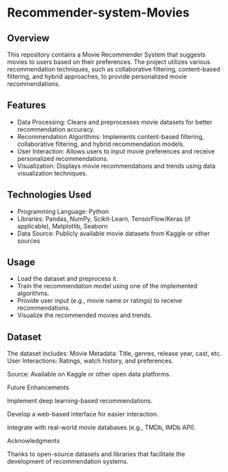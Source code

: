 # Recommender-system-Movies
## Overview
This repository contains a Movie Recommender System that suggests movies to users based on their preferences. The project utilizes various recommendation techniques, such as collaborative filtering, content-based filtering, and hybrid approaches, to provide personalized movie recommendations.
## Features
* Data Processing: Cleans and preprocesses movie datasets for better recommendation accuracy.
* Recommendation Algorithms: Implements content-based filtering, collaborative filtering, and hybrid recommendation models.
* User Interaction: Allows users to input movie preferences and receive personalized recommendations.
* Visualization: Displays movie recommendations and trends using data visualization techniques.
## Technologies Used
* Programming Language: Python
* Libraries: Pandas, NumPy, Scikit-Learn, TensorFlow/Keras (if applicable), Matplotlib, Seaborn
* Data Source: Publicly available movie datasets from Kaggle or other sources
## Usage
* Load the dataset and preprocess it.
* Train the recommendation model using one of the implemented algorithms.
* Provide user input (e.g., movie name or ratings) to receive recommendations.
* Visualize the recommended movies and trends.
## Dataset
The dataset includes:
Movie Metadata: Title, genres, release year, cast, etc.
User Interactions: Ratings, watch history, and preferences.

Source: Available on Kaggle or other open data platforms.

Future Enhancements

Implement deep learning-based recommendations.

Develop a web-based interface for easier interaction.

Integrate with real-world movie databases (e.g., TMDb, IMDb API).

Acknowledgments

Thanks to open-source datasets and libraries that facilitate the development of recommendation systems.
